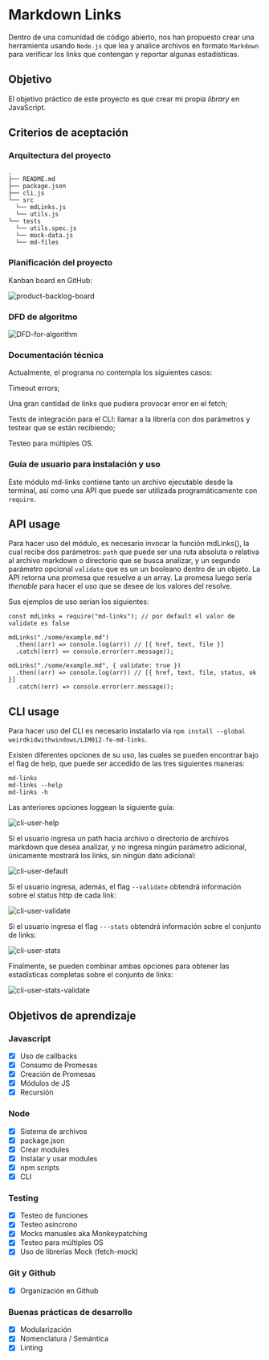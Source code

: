 # Markdown Links

Dentro de una comunidad de código abierto, nos han propuesto crear una
herramienta usando `Node.js` que lea y analice archivos en formato `Markdown`
para verificar los links que contengan y reportar algunas estadísticas.

## Objetivo

El objetivo práctico de este proyecto es que crear mi propia _library_ en JavaScript.

## Criterios de aceptación

### Arquitectura del proyecto 

```
.
├── README.md
├── package.json
├── cli.js
└── src
  └── mdLinks.js
  └── utils.js
└── tests
  └── utils.spec.js
  └── mock-data.js
  └── md-files
```

### Planificación del proyecto

Kanban board en GitHub: 

![product-backlog-board](./readme-img/product-backlog.jpg)

### DFD de algoritmo

![DFD-for-algorithm](./readme-img/md-links.jpg)

### Documentación técnica

Actualmente, el programa no contempla los siguientes casos: 

Timeout errors; 

Una gran cantidad de links que pudiera provocar error en el fetch;

Tests de integración para el CLI: llamar a la librería con dos parámetros y testear que se están recibiendo;

Testeo para múltiples OS.

### Guía de usuario para instalación y uso

Este módulo md-links contiene tanto un archivo ejecutable desde la terminal, así como una API
que puede ser utilizada programáticamente con `require`. 

## API usage

Para hacer uso del módulo, es necesario invocar la función mdLinks(), la cual recibe dos parámetros:
`path` que puede ser una ruta absoluta o relativa al archivo markdown o directorio que se busca analizar,
y un segundo parámetro opcional `validate` que es un un booleano dentro de un objeto. 
La API retorna una promesa que resuelve a un array. La promesa luego sería _thenable_ para hacer el uso que se desee de los valores del resolve.

Sus ejemplos de uso serían los siguientes:

```
const mdLinks = require("md-links"); // por default el valor de validate es false

mdLinks("./some/example.md") 
  .then((arr) => console.log(arr)) // [{ href, text, file }]
  .catch((err) => console.error(err.message));

mdLinks("./some/example.md", { validate: true })
  .then((arr) => console.log(arr)) // [{ href, text, file, status, ok }]
  .catch((err) => console.error(err.message));
```

## CLI usage

Para hacer uso del CLI es necesario instalarlo via `npm install --global weirdkidwithwindows/LIM012-fe-md-links`.

Existen diferentes opciones de su uso, las cuales se pueden encontrar bajo el flag de help, que 
puede ser accedido de las tres siguientes maneras:

``` 
md-links
md-links --help
md-links -h
```

Las anteriores opciones loggean la siguiente guía:

![cli-user-help](./readme-img/mdlinks-help.png)

Si el usuario ingresa un path hacia archivo o directorio de archivos markdown que desea analizar,
y no ingresa ningún parámetro adicional, únicamente mostrará los links, sin ningún dato adicional:

![cli-user-default](./readme-img/mdlinks-default.png)

Si el usuario ingresa, además, el flag `--validate` obtendrá información sobre el status
http de cada link:

![cli-user-validate](./readme-img/mdlinks-validate.png)

Si el usuario ingresa el flag `---stats` obtendrá información sobre el conjunto de links:

![cli-user-stats](./readme-img/mdlinks-stats.png)

Finalmente, se pueden combinar ambas opciones para obtener las estadísticas completas sobre el conjunto
de links:

![cli-user-stats-validate](./readme-img/md-links-stats-validate.png)

## Objetivos de aprendizaje

### Javascript
- [x] Uso de callbacks
- [x] Consumo de Promesas
- [x] Creación de Promesas
- [x] Módulos de JS
- [x] Recursión

### Node
- [x] Sistema de archivos
- [x] package.json
- [x] Crear modules
- [x] Instalar y usar modules
- [x] npm scripts
- [x] CLI

### Testing
- [x] Testeo de funciones
- [x] Testeo asíncrono
- [x] Mocks manuales aka Monkeypatching
- [x] Testeo para múltiples OS
- [x] Uso de librerías Mock (fetch-mock)

### Git y Github
- [x] Organización en Github

### Buenas prácticas de desarrollo
- [x] Modularización
- [x] Nomenclatura / Semántica
- [x] Linting
